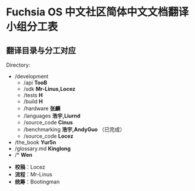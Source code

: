 # Fuchsia OS 中文社区简体中文文档翻译小组分工表


<!--
 - TooB: /development/api
 - Mr-Linus: /development/build, /development/sdk
 - 张麟: /development/hardware, /development/workflows
 - Cinus: /development/source_code, /development/tests
 - Liurnd: /development/languages/rust, /development/languages/dart
 - 浩宇：/development/languages/
 - Yur5n: /the_book
 - AndyGuo: /development/benchmarking
 - Kinglong: /glossary.md
 - Locez：/development/source_code/readme.MD
 - Wen: other
 -->
 ## 翻译目录与分工对应
 Directory:
 - /development
   - /api **TooB**
   - /sdk **Mr-Linus,Locez**
   - /tests **H**
   - /build **H**
   - /hardware **张麟**
   - /languages **浩宇,Liurnd**
   - /source_code **Cinus**
   - /benchmarking **浩宇,AndyGuo** （已完成）
   - /source_code **Locez**
 - /the_book **Yur5n**
 - /glossary.md **Kinglong**
 - /* **Wen**
 
 * **校稿**：Locez  
 * **流程**：Mr-Linus  
 * **统筹**：Bootingman

